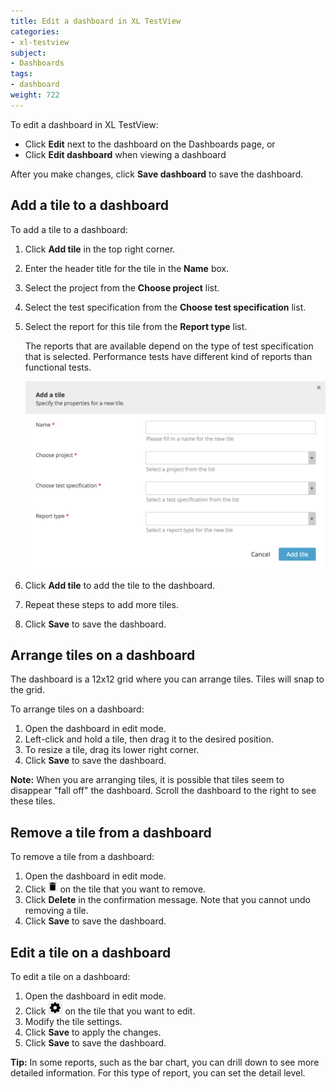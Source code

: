 ```yaml
---
title: Edit a dashboard in XL TestView
categories:
- xl-testview
subject:
- Dashboards
tags:
- dashboard
weight: 722
---
```


To edit a dashboard in XL TestView:

* Click **Edit** next to the dashboard on the Dashboards page, or
* Click **Edit dashboard** when viewing a dashboard

After you make changes, click **Save dashboard** to save the dashboard.

## Add a tile to a dashboard

To add a tile to a dashboard:

1. Click **Add tile** in the top right corner.
1. Enter the header title for the tile in the **Name** box.
1. Select the project from the **Choose project** list.
1. Select the test specification from the **Choose test specification** list.
1. Select the report for this tile from the **Report type** list.

    The reports that are available depend on the type of test specification that is selected. Performance tests have different kind of reports than functional tests.

    ![Add a tile](images/add-a-tile-to-dashboard.png)

5. Click **Add tile** to add the tile to the dashboard.
6. Repeat these steps to add more tiles.
7. Click **Save** to save the dashboard.

## Arrange tiles on a dashboard

The dashboard is a 12x12 grid where you can arrange tiles. Tiles will snap to the grid.

To arrange tiles on a dashboard:

1. Open the dashboard in edit mode.
2. Left-click and hold a tile, then drag it to the desired position.
3. To resize a tile, drag its lower right corner.
4. Click **Save** to save the dashboard.

**Note:** When you are arranging tiles, it is possible that tiles seem to disappear "fall off" the dashboard. Scroll the dashboard to the right to see these tiles.

## Remove a tile from a dashboard

To remove a tile from a dashboard:

1. Open the dashboard in edit mode.
2. Click ![Delete a tile](images/button-delete-a-tile-from-dashboard.png) on the tile that you want to remove.
3. Click **Delete** in the confirmation message. Note that you cannot undo removing a tile.
4. Click **Save** to save the dashboard.

## Edit a tile on a dashboard

To edit a tile on a dashboard:

1. Open the dashboard in edit mode.
2. Click ![Edit a tile](images/button-edit-a-tile-on-dashboard.png) on the tile that you want to edit.
3. Modify the tile settings.
4. Click **Save** to apply the changes.
5. Click **Save** to save the dashboard.

**Tip:** In some reports, such as the bar chart, you can drill down to see more detailed information. For this type of report, you can set the detail level.
